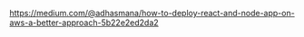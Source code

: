 https://medium.com/@adhasmana/how-to-deploy-react-and-node-app-on-aws-a-better-approach-5b22e2ed2da2